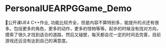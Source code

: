 # PersonalUEARPGGame_Demo
💪公开课UE4 C++作业,  功能比较齐全，但是内容不算特别多，能提升的点还有很多。包括更多的角色，更多的动作，更多的怪物等等。起步的时候没有找对方向，摸索了很久才找到适合的道路，然后又碰壁，每天都会花一定的时间去完善，目前游戏还远没有达到自己的满意度。
